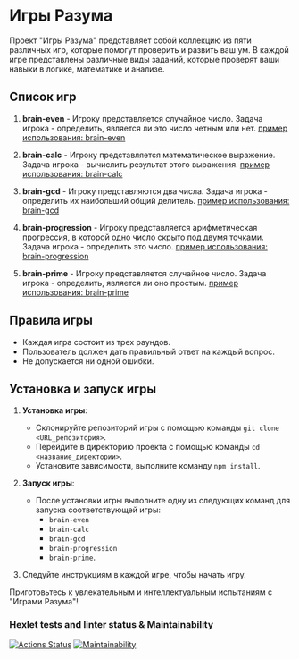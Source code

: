# Игры Разума

Проект "Игры Разума" представляет собой коллекцию из пяти различных игр, которые помогут проверить и развить ваш ум. В каждой игре представлены различные виды заданий, которые проверят ваши навыки в логике, математике и анализе.

## Список игр

1. **brain-even** - Игроку представляется случайное число. Задача игрока - определить, является ли это число четным или нет.
   [пример использования: brain-even](https://asciinema.org/a/ygL6wNGTN7iUPIZ2QHk2g66YV)

2. **brain-calc** - Игроку представляется математическое выражение. Задача игрока - вычислить результат этого выражения.
   [пример использования: brain-calc](https://asciinema.org/a/zuEDMFSiiyLn9Uj62Oxfmmc2n)
3. **brain-gcd** - Игроку представляются два числа. Задача игрока - определить их наибольший общий делитель.
   [пример использования: brain-gcd](https://asciinema.org/a/3NNMcQSuIY9iHOj4isLH62Mj9)
4. **brain-progression** - Игроку представляется арифметическая прогрессия, в которой одно число скрыто под двумя точками. Задача игрока - определить это число.
   [пример использования: brain-progression](https://asciinema.org/a/V3J1aSE3aRmT0Iwp8ClxW5DSw)

5. **brain-prime** - Игроку представляется случайное число. Задача игрока - определить, является ли оно простым.
   [пример использования: brain-prime](https://asciinema.org/a/U7eIvzWUkfjSRtnkprqyk2c9n)

## Правила игры

- Каждая игра состоит из трех раундов.
- Пользователь должен дать правильный ответ на каждый вопрос.
- Не допускается ни одной ошибки.

## Установка и запуск игры

1. **Установка игры**:

   - Склонируйте репозиторий игры с помощью команды `git clone <URL_репозитория>`.
   - Перейдите в директорию проекта с помощью команды `cd <название_директории>`.
   - Установите зависимости, выполните команду `npm install`.

2. **Запуск игры**:

   - После установки игры выполните одну из следующих команд для запуска соответствующей игры:
     - `brain-even`
     - `brain-calc`
     - `brain-gcd`
     - `brain-progression`
     - `brain-prime`.

3. Следуйте инструкциям в каждой игре, чтобы начать игру.

Приготовьтесь к увлекательным и интеллектуальным испытаниям с "Играми Разума"!

### Hexlet tests and linter status & Maintainability

[![Actions Status](https://github.com/itsslava/js-starter-project-44/actions/workflows/hexlet-check.yml/badge.svg)](https://github.com/itsslava/js-starter-project-44/actions) [![Maintainability](https://api.codeclimate.com/v1/badges/5bd2f2deb121bb75fa07/maintainability)](https://codeclimate.com/github/itsslava/js-starter-project-44/maintainability)
